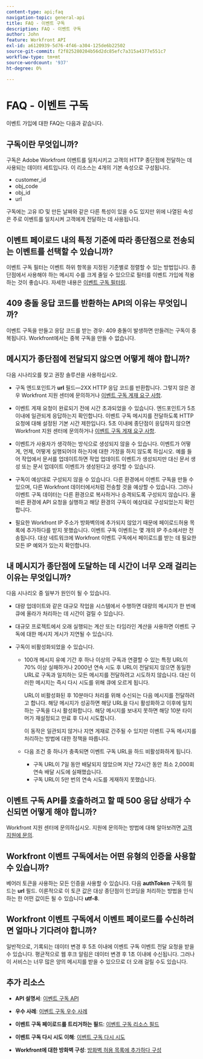 ```yaml
---
content-type: api;faq
navigation-topic: general-api
title: FAQ - 이벤트 구독
description: FAQ - 이벤트 구독
author: John
feature: Workfront API
exl-id: a6120939-5d76-4f46-a304-125de6b22502
source-git-commit: f2f825280204b56d2dc85efc7a315a4377e551c7
workflow-type: tm+mt
source-wordcount: '937'
ht-degree: 0%

---
```


# FAQ - 이벤트 구독

<!--
{{highlighted-preview}}
-->

이벤트 가입에 대한 FAQ는 다음과 같습니다.

## 구독이란 무엇입니까?

구독은 Adobe Workfront 이벤트를 일치시키고 고객의 HTTP 종단점에 전달하는 데 사용되는 데이터 세트입니다. 이 리소스는 4개의 기본 속성으로 구성됩니다.

* customer_id
* obj_code
* obj_id
* url

구독에는 고유 ID 및 만든 날짜와 같은 다른 특성이 있을 수도 있지만 위에 나열된 속성은 주로 이벤트를 일치시켜 고객에게 전달하는 데 사용됩니다.

## 이벤트 페이로드 내의 특정 기준에 따라 종단점으로 전송되는 이벤트를 선택할 수 있습니까?

이벤트 구독 필터는 이벤트 하위 항목을 지정된 기준별로 정렬할 수 있는 방법입니다. 종단점에서 사용해야 하는 메시지 수를 크게 줄일 수 있으므로 필터를 이벤트 가입에 적용하는 것이 좋습니다. 자세한 내용은 [이벤트 구독 필터링](../../wf-api/general/event-subs-api.md#event).

## 409 충돌 응답 코드를 반환하는 API의 이유는 무엇입니까?

이벤트 구독을 만들고 응답 코드를 받는 경우: 409 충돌이 발생하면 만들려는 구독이 중복됩니다. Workfront에서는 중복 구독을 만들 수 없습니다.

## 메시지가 종단점에 전달되지 않으면 어떻게 해야 합니까?

다음 시나리오를 찾고 권장 솔루션을 사용하십시오.

* 구독 엔드포인트가 **url** 필드—2XX HTTP 응답 코드를 반환합니다. 그렇지 않은 경우 Workfront 지원 센터에 문의하거나 [이벤트 구독 게재 요구 사항](../../wf-api/general/setup-event-sub-endpoint.md).

* 이벤트 게재 요청이 완료되기 전에 시간 초과되었을 수 있습니다. 엔드포인트가 5초 이내에 일관되게 응답하는지 확인합니다. 이벤트 구독 메시지를 전달하도록 HTTP 요청에 대해 설정된 기본 시간 제한입니다. 5초 이내에 종단점이 응답하지 않으면 Workfront 지원 센터에 문의하거나 [이벤트 구독 게재 요구 사항](../../wf-api/general/setup-event-sub-endpoint.md).
* 이벤트가 사용자가 생각하는 방식으로 생성되지 않을 수 있습니다. 이벤트가 어떻게, 언제, 어떻게 실행되어야 하는지에 대한 가정을 하지 않도록 하십시오. 예를 들어 작업에서 문서를 업데이트하면 작업 업데이트 이벤트가 생성되지만 대신 문서 생성 또는 문서 업데이트 이벤트가 생성된다고 생각할 수 있습니다.
* 구독이 예상대로 구성되지 않을 수 있습니다. 다른 환경에서 이벤트 구독을 만들 수 있으며, 다른 Workfront 데이터에서처럼 전송할 것을 예상할 수 있습니다. 그러나 이벤트 구독 데이터는 다른 환경으로 복사하거나 승격되도록 구성되지 않습니다. 올바른 환경에 API 요청을 실행하고 해당 환경의 구독이 예상대로 구성되었는지 확인합니다.
* 필요한 Workfront IP 주소가 방화벽의에 추가되지 않았기 때문에 페이로드허용 목록에 추가하다를 받지 못했습니다. 이벤트 구독 이벤트는 몇 개의 IP 주소에서만 전송됩니다. 대상 네트워크에 Workfront 이벤트 구독에서 페이로드를 받는 데 필요한 모든 IP 예외가 있는지 확인합니다.

## 내 메시지가 종단점에 도달하는 데 시간이 너무 오래 걸리는 이유는 무엇입니까?

다음 시나리오 중 일부가 원인이 될 수 있습니다.

* 대량 업데이트와 같은 대규모 작업을 시스템에서 수행하면 대량의 메시지가 한 번에 큐에 올라가 처리하는 데 시간이 걸릴 수 있습니다.
* 대규모 프로젝트에서 오래 실행되는 계산 또는 타임라인 계산을 사용하면 이벤트 구독에 대한 메시지 게시가 지연될 수 있습니다.
* 구독이 비활성화되었을 수 있습니다.

   * 100개 메시지 유예 기간 후 하나 이상의 구독과 연결할 수 있는 특정 URL이 70% 이상 실패하거나 2000년 연속 시도 후 URL이 전달되지 않으면 동일한 URL로 구독과 일치하는 모든 메시지를 전달하려고 시도하지 않습니다. 대신 이러한 메시지는 즉시 다시 시도를 위해 큐에 오르게 됩니다.

      URL이 비활성화된 후 10분마다 처리를 위해 수신되는 다음 메시지를 전달하려고 합니다. 해당 메시지가 성공하면 해당 URL을 다시 활성화하고 이후에 일치하는 구독을 다시 활성화합니다. 해당 메시지를 보내지 못하면 해당 10분 타이머가 재설정되고 만료 후 다시 시도합니다.

      이 동작은 일관되지 않거나 지연 게재로 간주될 수 있지만 이벤트 구독 메시지를 처리하는 방법에 대한 정책을 따릅니다.

   * 다음 조건 중 하나가 충족되면 이벤트 구독 URL을 하드 비활성화하게 됩니다.

      * 구독 URL이 7일 동안 배달되지 않았으며 지난 72시간 동안 최소 2,000회 연속 배달 시도에 실패했습니다.
      * 구독 URL이 5만 번의 연속 시도를 게재하지 못했습니다.

## 이벤트 구독 API를 호출하려고 할 때 500 응답 상태가 수신되면 어떻게 해야 합니까?

Workfront 지원 센터에 문의하십시오. 지원에 문의하는 방법에 대해 알아보려면 [고객 지원에 문의](../../workfront-basics/tips-tricks-and-troubleshooting/contact-customer-support.md).

## Workfront 이벤트 구독에서는 어떤 유형의 인증을 사용할 수 있습니까?

베어러 토큰을 사용하는 모든 인증을 사용할 수 있습니다. 다음 **authToken** 구독의 필드는 **url** 필드. 이론적으로 이 토큰 값은 대상 종단점이 인코딩을 처리하는 방법을 인식하는 한 어떤 값이든 될 수 있습니다 **utf-8**.

## Workfront 이벤트 구독에서 이벤트 페이로드를 수신하려면 얼마나 기다려야 합니까?

일반적으로, 기록되는 데이터 변경 후 5초 이내에 이벤트 구독 이벤트 전달 요청을 받을 수 있습니다. 평균적으로 웹 후크 알림은 데이터 변경 후 1초 이내에 수신됩니다. 그러나 이 서비스는 너무 많은 양의 메시지를 받을 수 있으므로 더 오래 걸릴 수도 있습니다.

## 추가 리소스

* **API 설명서**: [이벤트 구독 API](../../wf-api/general/event-subs-api.md)

* **우수 사례**: [이벤트 구독 우수 사례](../../wf-api/general/event-sub-best-practice.md)

* **이벤트 구독 페이로드를 트리거하는 필드**: [이벤트 구독 리소스 필드](../../wf-api/api/event-sub-resource-fields.md)

* **이벤트 구독 다시 시도 이해**: [이벤트 구독 다시 시도](../../wf-api/api/event-sub-retries.md)

* **Workfront에 대한 방화벽 구성**: [방화벽 허용 목록에 추가하다 구성](../../administration-and-setup/get-started-wf-administration/configure-your-firewall.md)
